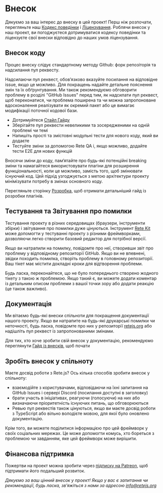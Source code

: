 # Внесок

Дякуємо за ваш інтерес до внеску в цей проект! Перш ніж розпочати, перегляньте наш [Кодекс поведінки](/uk/docs/code-of-conduct) і [Ліцензування](/uk/docs/licensing). Роблячи внесок у наш проект, ви погоджуєтеся дотримуватися кодексу поведінки та ліцензуєте свої внески відповідно до наших умов ліцензування.

## Внесок коду

Процес внеску слідує стандартному методу Github: форк репозіторія та надсилання пул реквесту.

Надсилаючи пул реквест, обов’язково вказуйте посилання на відповідне issue, якщо це можливо. Для покращень надайте детальне пояснення змін та їх обґрунтування. Ми також рекомендуємо обговорити проблему в розділі "GitHub Issues" перед тим, як надсилати пул реквест, щоб переконатися, чи проблема поширена та чи можна запропоноване вдосконалення реалізувати як окремий пакет або це вимагає модифікації поточної кодової бази.

- Дотримуйтеся [Стайл Гайду](/uk/docs/development/#style-guide)
- Зберігайте пул реквести невеликими та зосередженими на одній проблемі чи темі
- Напишіть прості та змістовні модульні тести для нового коду, який ви додаєте
- Тестуйте зміни за допомогою Rete QA і, якщо можливо, додайте тести E2E для нових функцій

Вносячи зміни до коду, пам’ятайте про будь-які потенційні breaking зміни та намагайтеся використовувати плагіни для розширення функціональності, коли це можливо, замість того, щоб змінювати існуючий код. Цей підхід узгоджується з метою архітектури проекту мінімізувати потребу в змінах основного коду.

Перегляньте сторінку [Розробка](/uk/docs/development), щоб отримати детальніший гайд із розробки плагінів.

## Тестування та Звітування про помилки

Тестування проекту в різних середовищах (браузери, інструменти збірки) і звітування про помилки дуже цінуються. Інструмент [Rete Kit](/uk/docs/development/#rete-kit) може допомогти у тестуванні проекту з різними фреймворками, дозволяючи легко створити базовий редактор для потрібної версії.

Якщо ви натрапили на помилку, повідомте про неї, створивши звіт про проблему у відповідному репозиторії GitHub. Якщо ви не впевнені, звідки походить помилка, створіть проблему в головному репозиторії. Ваш тікет має містити докладні кроки для відтворення проблеми.

Будь ласка, переконайтеся, що не було попереднього створено жодного тікету з такою ж проблемою. Якщо такий є, ви можете додати коментар із детальним описом проблеми з вашої точки зору або додати реакцію (це також важливо).

## Документація

Ми вітаємо будь-які внески спільноти для покращення документації нашого проекту. Якщо ви натрапите на будь-які друкарські помилки чи неточності, будь ласка, повідомте про них у репозиторії [retejs.org](https://github.com/retejs/retejs.org) або надішліть пул реквест із запропонованими змінами.

Для тих, хто хоче зробити свій внесок у документацію, рекомендуємо переглянути [Гайд із внесків](https://github.com/retejs/retejs.org/blob/main/CONTRIBUTION.md), щоб почати

## Зробіть внесок у спільноту

Маєте досвід роботи з Rete.js? Ось кілька способів зробити внесок у спільноту:

- взаємодійте з користувачами, відповідаючи на їхні запитання на GitHub Issues і сервері Discord (посилання доступні в заголовку)
- брати участь в ініціативах, реагуючи (голосуючи) на них або визначаючи пріоритетність існуючих питань, що обговорюються
- Ревью пул реквестів також цінуються, якщо ви маєте досвід роботи з TypeScript або вільно володієте мовою, для якої було оновлено документацію.

Крім того, ви можете поділитися інформацією про цей фреймворк у своїх соціальних мережах. Це може допомогти комусь, хто бореться з проблемою чи завданням, яке цей фреймворк може вирішити.

## Фінансова підтримка

Пожертви на проект можна зробити через [підписку на Patreon](https://patreon.com/ni55an), щоб підтримати його подальший розвиток.

*Дякуємо за ваш цінний внесок у проект! Якщо у вас є запитання чи рекомендації, будь ласка, зв’яжіться з нами за адресою info@retejs.org*
